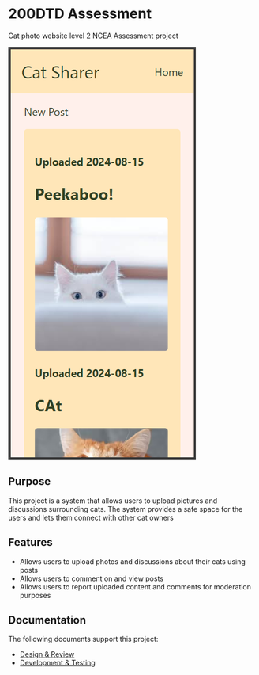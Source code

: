 # 200DTD Assessment

Cat photo website level 2 NCEA Assessment project

![Image of final website](docs/developmentImages/finishedHome.png)

## Purpose

This project is a system that allows users to upload pictures and discussions surrounding cats. The system provides a safe space for the users and lets them connect with other cat owners

## Features

- Allows users to upload photos and discussions about their cats using posts
- Allows users to comment on and view posts
- Allows users to report uploaded content and comments for moderation purposes


## Documentation

The following documents support this project:

- [Design & Review](docs/Design.md)
- [Development & Testing](docs/Development.md)

